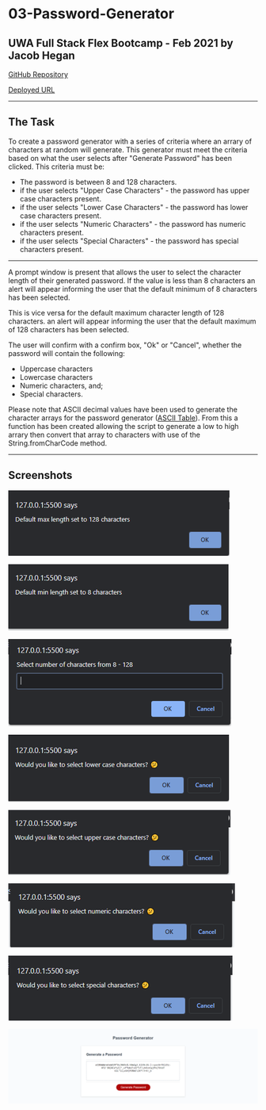 # 03-Password-Generator
## UWA Full Stack Flex Bootcamp - Feb 2021 by Jacob Hegan

[GitHub Repository](https://github.com/heganjr/03-PasswordGenerator-JH)

[Deployed URL](https://heganjr.github.io/03-PasswordGenerator-JH/)

_____________

## The Task
To create a password generator with a series of criteria where an arrary of characters at random will generate. This generator must meet the criteria based on what the user selects after "Generate Password" has been clicked. This criteria must be:

- The password is between 8 and 128 characters.
- if the user selects "Upper Case Characters" - the password has upper case characters present.
- if the user selects "Lower Case Characters" - the password has lower case characters present.
- if the user selects "Numeric Characters" - the password has numeric characters present.
- if the user selects "Special Characters" - the password has special characters present.

______
A prompt window is present that allows the user to select the character length of their generated password. If the value is less than 8 characters an alert will appear informing the user that the default minimum of 8 characters has been selected.

This is vice versa for the default maximum character length of 128 characters. an alert will appear informing the user that the default maximum of 128 characters has been selected.

The user will confirm with a confirm box, "Ok" or "Cancel", whether the password will contain the following:
- Uppercase characters
- Lowercase characters
- Numeric characters, and;
- Special characters.

Please note that ASCII decimal values have been used to generate the character arrays for the password generator ([ASCII Table](http://www.asciitable.com/)). From this a function has been created allowing the script to generate a low to high arrary then convert that array to characters with use of the String.fromCharCode method.

_______

## Screenshots

![default-max](./images/default-max.PNG)

![default-min](./images/default-min.PNG)

![Prompt-1](./images/prompt-1.PNG)

![Prompt-2](./images/prompt-2.PNG)

![Prompt-3](./images/prompt-3.PNG)

![Prompt-4](./images/prompt-4.PNG)

![Prompt-5](./images/prompt-5.PNG)

![screenshot](./images/screenshot.PNG)




